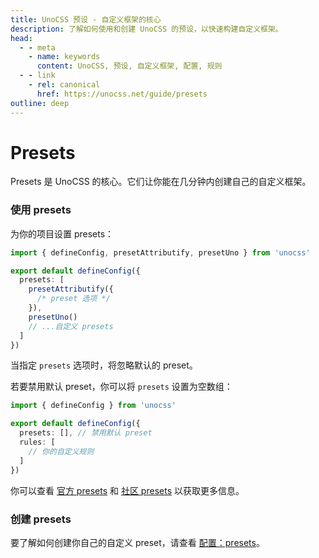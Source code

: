```yaml
---
title: UnoCSS 预设 - 自定义框架的核心
description: 了解如何使用和创建 UnoCSS 的预设，以快速构建自定义框架。
head:
  - - meta
    - name: keywords
      content: UnoCSS, 预设, 自定义框架, 配置, 规则
  - - link
    - rel: canonical
      href: https://unocss.net/guide/presets      
outline: deep
---
```


# Presets

Presets 是 UnoCSS 的核心。它们让你能在几分钟内创建自己的自定义框架。

### 使用 presets

为你的项目设置 presets：

```ts twoslash [uno.config.ts]
import { defineConfig, presetAttributify, presetUno } from 'unocss'

export default defineConfig({
  presets: [
    presetAttributify({
      /* preset 选项 */
    }),
    presetUno()
    // ...自定义 presets
  ]
})
```

当指定 `presets` 选项时，将忽略默认的 preset。

若要禁用默认 preset，你可以将 `presets` 设置为空数组：

```ts twoslash [uno.config.ts]
import { defineConfig } from 'unocss'

export default defineConfig({
  presets: [], // 禁用默认 preset
  rules: [
    // 你的自定义规则
  ]
})
```

你可以查看 [官方 presets](/presets/) 和 [社区 presets](/presets/community) 以获取更多信息。

### 创建 presets

要了解如何创建你自己的自定义 preset，请查看 [配置：presets](/config/presets)。
